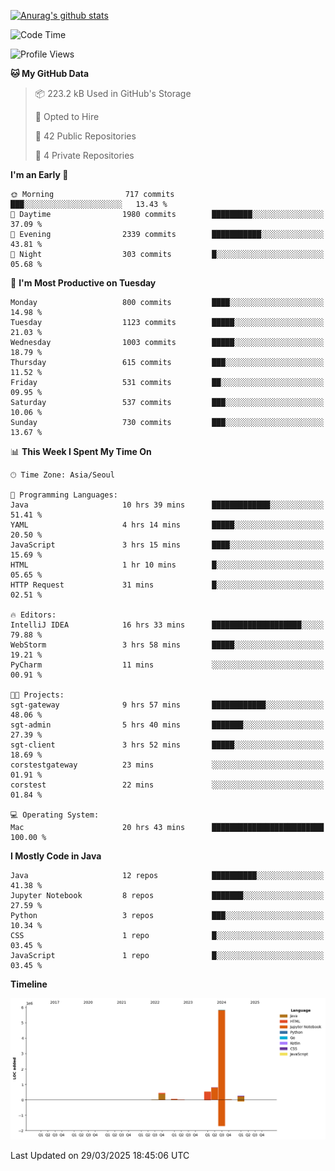 [![Anurag's github stats](https://github-readme-stats.vercel.app/api?username=hajubal)](https://github.com/anuraghazra/github-readme-stats)

<!--START_SECTION:waka-->
![Code Time](http://img.shields.io/badge/Code%20Time-341%20hrs%2023%20mins-blue)

![Profile Views](http://img.shields.io/badge/Profile%20Views-0-blue)

**🐱 My GitHub Data** 

> 📦 223.2 kB Used in GitHub's Storage 
 > 
> 💼 Opted to Hire
 > 
> 📜 42 Public Repositories 
 > 
> 🔑 4 Private Repositories 
 > 
**I'm an Early 🐤** 

```text
🌞 Morning                717 commits         ███░░░░░░░░░░░░░░░░░░░░░░   13.43 % 
🌆 Daytime                1980 commits        █████████░░░░░░░░░░░░░░░░   37.09 % 
🌃 Evening                2339 commits        ███████████░░░░░░░░░░░░░░   43.81 % 
🌙 Night                  303 commits         █░░░░░░░░░░░░░░░░░░░░░░░░   05.68 % 
```
📅 **I'm Most Productive on Tuesday** 

```text
Monday                   800 commits         ████░░░░░░░░░░░░░░░░░░░░░   14.98 % 
Tuesday                  1123 commits        █████░░░░░░░░░░░░░░░░░░░░   21.03 % 
Wednesday                1003 commits        █████░░░░░░░░░░░░░░░░░░░░   18.79 % 
Thursday                 615 commits         ███░░░░░░░░░░░░░░░░░░░░░░   11.52 % 
Friday                   531 commits         ██░░░░░░░░░░░░░░░░░░░░░░░   09.95 % 
Saturday                 537 commits         ███░░░░░░░░░░░░░░░░░░░░░░   10.06 % 
Sunday                   730 commits         ███░░░░░░░░░░░░░░░░░░░░░░   13.67 % 
```


📊 **This Week I Spent My Time On** 

```text
🕑︎ Time Zone: Asia/Seoul

💬 Programming Languages: 
Java                     10 hrs 39 mins      █████████████░░░░░░░░░░░░   51.41 % 
YAML                     4 hrs 14 mins       █████░░░░░░░░░░░░░░░░░░░░   20.50 % 
JavaScript               3 hrs 15 mins       ████░░░░░░░░░░░░░░░░░░░░░   15.69 % 
HTML                     1 hr 10 mins        █░░░░░░░░░░░░░░░░░░░░░░░░   05.65 % 
HTTP Request             31 mins             █░░░░░░░░░░░░░░░░░░░░░░░░   02.51 % 

🔥 Editors: 
IntelliJ IDEA            16 hrs 33 mins      ████████████████████░░░░░   79.88 % 
WebStorm                 3 hrs 58 mins       █████░░░░░░░░░░░░░░░░░░░░   19.21 % 
PyCharm                  11 mins             ░░░░░░░░░░░░░░░░░░░░░░░░░   00.91 % 

🐱‍💻 Projects: 
sgt-gateway              9 hrs 57 mins       ████████████░░░░░░░░░░░░░   48.06 % 
sgt-admin                5 hrs 40 mins       ███████░░░░░░░░░░░░░░░░░░   27.39 % 
sgt-client               3 hrs 52 mins       █████░░░░░░░░░░░░░░░░░░░░   18.69 % 
corstestgateway          23 mins             ░░░░░░░░░░░░░░░░░░░░░░░░░   01.91 % 
corstest                 22 mins             ░░░░░░░░░░░░░░░░░░░░░░░░░   01.84 % 

💻 Operating System: 
Mac                      20 hrs 43 mins      █████████████████████████   100.00 % 
```

**I Mostly Code in Java** 

```text
Java                     12 repos            ██████████░░░░░░░░░░░░░░░   41.38 % 
Jupyter Notebook         8 repos             ███████░░░░░░░░░░░░░░░░░░   27.59 % 
Python                   3 repos             ███░░░░░░░░░░░░░░░░░░░░░░   10.34 % 
CSS                      1 repo              █░░░░░░░░░░░░░░░░░░░░░░░░   03.45 % 
JavaScript               1 repo              █░░░░░░░░░░░░░░░░░░░░░░░░   03.45 % 
```



**Timeline**

![Lines of Code chart](https://raw.githubusercontent.com/hajubal/hajubal/main/assets/bar_graph.png)


 Last Updated on 29/03/2025 18:45:06 UTC
<!--END_SECTION:waka-->